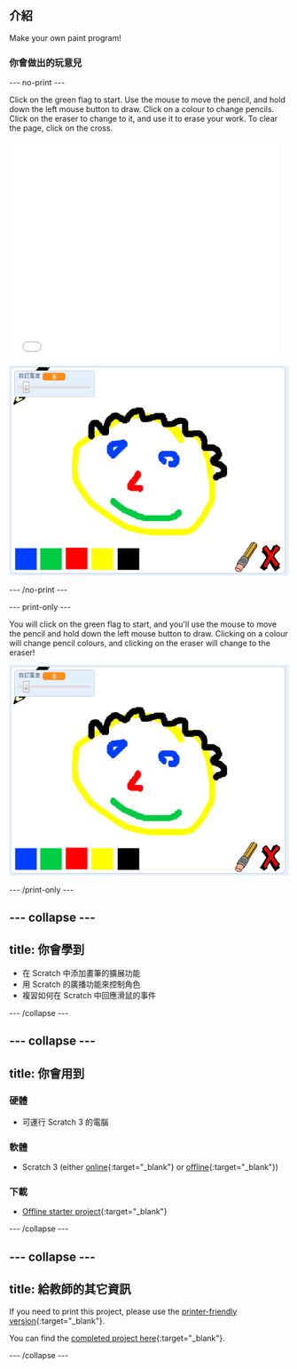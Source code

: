 ## 介紹

Make your own paint program!

### 你會做出的玩意兒

\--- no-print \---

Click on the green flag to start. Use the mouse to move the pencil, and hold down the left mouse button to draw. Click on a colour to change pencils. Click on the eraser to change to it, and use it to erase your work. To clear the page, click on the cross.

<div class="scratch-preview">
  <iframe allowtransparency="true" width="485" height="402" src="//scratch.mit.edu/projects/embed/267243161/?autostart=false" frameborder="0" scrolling="no"></iframe>
  <img src="images/showcase.png">
</div>

\--- /no-print \---

\--- print-only \---

You will click on the green flag to start, and you'll use the mouse to move the pencil and hold down the left mouse button to draw. Clicking on a colour will change pencil colours, and clicking on the eraser will change to the eraser!

![showcase](images/showcase.png)

\--- /print-only \---

## \--- collapse \---

## title: 你會學到

+ 在 Scratch 中添加畫筆的擴展功能
+ 用 Scratch 的廣播功能來控制角色
+ 複習如何在 Scratch 中回應滑鼠的事件

\--- /collapse \---

## \--- collapse \---

## title: 你會用到

### 硬體

+ 可運行 Scratch 3 的電腦

### 軟體

+ Scratch 3 (either [online](https://rpf.io/scratchon){:target="_blank"} or [offline](https://rpf.io/scratchoff){:target="_blank"})

### 下載

+ [Offline starter project](https://rpf.io/p/en/paint-box-go){:target="_blank"}

\--- /collapse \---

## \--- collapse \---

## title: 給教師的其它資訊

If you need to print this project, please use the [printer-friendly version](https://projects.raspberrypi.org/en/projects/paint-box/print){:target="_blank"}.

You can find the [completed project here](https://rpf.io/p/en/paint-box-get){:target="_blank"}.

\--- /collapse \---